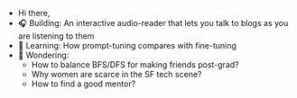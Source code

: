- Hi there,
- 🎧 Building: An interactive audio-reader that lets you talk to blogs as you are listening to them
- 🌱 Learning: How prompt-tuning compares with fine-tuning
- 🌉 Wondering:
  - How to balance BFS/DFS for making friends post-grad?
  - Why women are scarce in the SF tech scene?
  - How to find a good mentor?
